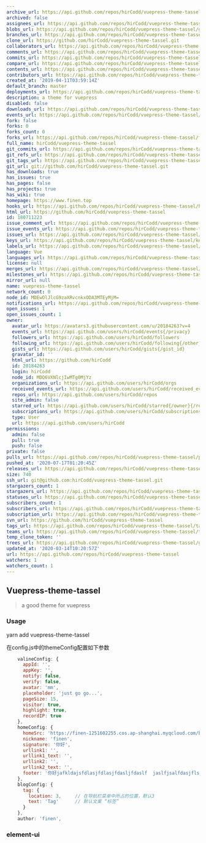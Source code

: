 ```yaml
---
archive_url: https://api.github.com/repos/hirCodd/vuepress-theme-tassel/{archive_format}{/ref}
archived: false
assignees_url: https://api.github.com/repos/hirCodd/vuepress-theme-tassel/assignees{/user}
blobs_url: https://api.github.com/repos/hirCodd/vuepress-theme-tassel/git/blobs{/sha}
branches_url: https://api.github.com/repos/hirCodd/vuepress-theme-tassel/branches{/branch}
clone_url: https://github.com/hirCodd/vuepress-theme-tassel.git
collaborators_url: https://api.github.com/repos/hirCodd/vuepress-theme-tassel/collaborators{/collaborator}
comments_url: https://api.github.com/repos/hirCodd/vuepress-theme-tassel/comments{/number}
commits_url: https://api.github.com/repos/hirCodd/vuepress-theme-tassel/commits{/sha}
compare_url: https://api.github.com/repos/hirCodd/vuepress-theme-tassel/compare/{base}...{head}
contents_url: https://api.github.com/repos/hirCodd/vuepress-theme-tassel/contents/{+path}
contributors_url: https://api.github.com/repos/hirCodd/vuepress-theme-tassel/contributors
created_at: '2019-04-11T03:59:14Z'
default_branch: master
deployments_url: https://api.github.com/repos/hirCodd/vuepress-theme-tassel/deployments
description: a theme for vuepress
disabled: false
downloads_url: https://api.github.com/repos/hirCodd/vuepress-theme-tassel/downloads
events_url: https://api.github.com/repos/hirCodd/vuepress-theme-tassel/events
fork: false
forks: 0
forks_count: 0
forks_url: https://api.github.com/repos/hirCodd/vuepress-theme-tassel/forks
full_name: hirCodd/vuepress-theme-tassel
git_commits_url: https://api.github.com/repos/hirCodd/vuepress-theme-tassel/git/commits{/sha}
git_refs_url: https://api.github.com/repos/hirCodd/vuepress-theme-tassel/git/refs{/sha}
git_tags_url: https://api.github.com/repos/hirCodd/vuepress-theme-tassel/git/tags{/sha}
git_url: git://github.com/hirCodd/vuepress-theme-tassel.git
has_downloads: true
has_issues: true
has_pages: false
has_projects: true
has_wiki: true
homepage: https://www.finen.top
hooks_url: https://api.github.com/repos/hirCodd/vuepress-theme-tassel/hooks
html_url: https://github.com/hirCodd/vuepress-theme-tassel
id: 180711223
issue_comment_url: https://api.github.com/repos/hirCodd/vuepress-theme-tassel/issues/comments{/number}
issue_events_url: https://api.github.com/repos/hirCodd/vuepress-theme-tassel/issues/events{/number}
issues_url: https://api.github.com/repos/hirCodd/vuepress-theme-tassel/issues{/number}
keys_url: https://api.github.com/repos/hirCodd/vuepress-theme-tassel/keys{/key_id}
labels_url: https://api.github.com/repos/hirCodd/vuepress-theme-tassel/labels{/name}
language: Vue
languages_url: https://api.github.com/repos/hirCodd/vuepress-theme-tassel/languages
license: null
merges_url: https://api.github.com/repos/hirCodd/vuepress-theme-tassel/merges
milestones_url: https://api.github.com/repos/hirCodd/vuepress-theme-tassel/milestones{/number}
mirror_url: null
name: vuepress-theme-tassel
network_count: 0
node_id: MDEwOlJlcG9zaXRvcnkxODA3MTEyMjM=
notifications_url: https://api.github.com/repos/hirCodd/vuepress-theme-tassel/notifications{?since,all,participating}
open_issues: 1
open_issues_count: 1
owner:
  avatar_url: https://avatars3.githubusercontent.com/u/20184263?v=4
  events_url: https://api.github.com/users/hirCodd/events{/privacy}
  followers_url: https://api.github.com/users/hirCodd/followers
  following_url: https://api.github.com/users/hirCodd/following{/other_user}
  gists_url: https://api.github.com/users/hirCodd/gists{/gist_id}
  gravatar_id: ''
  html_url: https://github.com/hirCodd
  id: 20184263
  login: hirCodd
  node_id: MDQ6VXNlcjIwMTg0MjYz
  organizations_url: https://api.github.com/users/hirCodd/orgs
  received_events_url: https://api.github.com/users/hirCodd/received_events
  repos_url: https://api.github.com/users/hirCodd/repos
  site_admin: false
  starred_url: https://api.github.com/users/hirCodd/starred{/owner}{/repo}
  subscriptions_url: https://api.github.com/users/hirCodd/subscriptions
  type: User
  url: https://api.github.com/users/hirCodd
permissions:
  admin: false
  pull: true
  push: false
private: false
pulls_url: https://api.github.com/repos/hirCodd/vuepress-theme-tassel/pulls{/number}
pushed_at: '2020-07-17T01:20:45Z'
releases_url: https://api.github.com/repos/hirCodd/vuepress-theme-tassel/releases{/id}
size: 740
ssh_url: git@github.com:hirCodd/vuepress-theme-tassel.git
stargazers_count: 1
stargazers_url: https://api.github.com/repos/hirCodd/vuepress-theme-tassel/stargazers
statuses_url: https://api.github.com/repos/hirCodd/vuepress-theme-tassel/statuses/{sha}
subscribers_count: 1
subscribers_url: https://api.github.com/repos/hirCodd/vuepress-theme-tassel/subscribers
subscription_url: https://api.github.com/repos/hirCodd/vuepress-theme-tassel/subscription
svn_url: https://github.com/hirCodd/vuepress-theme-tassel
tags_url: https://api.github.com/repos/hirCodd/vuepress-theme-tassel/tags
teams_url: https://api.github.com/repos/hirCodd/vuepress-theme-tassel/teams
temp_clone_token: ''
trees_url: https://api.github.com/repos/hirCodd/vuepress-theme-tassel/git/trees{/sha}
updated_at: '2020-03-14T10:20:57Z'
url: https://api.github.com/repos/hirCodd/vuepress-theme-tassel
watchers: 1
watchers_count: 1
---
```


## Vuepress-theme-tassel
> a good theme for vuepress

### Usage
yarn add vuepress-theme-tassel

在config.js中的themeConfig配置如下参数
```js
    valineConfig: {
      appId: '',
      appKey: '',
      notify: false,
      verify: false,
      avatar: 'mm',
      placeholder: 'just go go...',
      pageSize: 15,
      visitor: true,
      highlight: true,
      recordIP: true
    },
    homeConfig: {
      homeSrc: 'https://finen-1251602255.cos.ap-shanghai.myqcloud.com/blog/home/hero.png',
      nickname: 'finen',
      signature: '你好',
      urllink1: '',
      urllink1_text: '',
      urllink2: '',
      urllink2_text: '',
      footer: '你好jafkldajsfdlasjfdlasjfdasljfdaslf  jaslfjsalfdasjflsakjflasfjaslfdjasflasjfkdlsafjsal'
    },
    blogConfig: {
      tag: {
        location: 3,     // 在导航栏菜单中所占的位置，默认3
        text: 'Tag'      // 默认文案 “标签”
      }
    },
    author: 'finen',
```

### element-ui